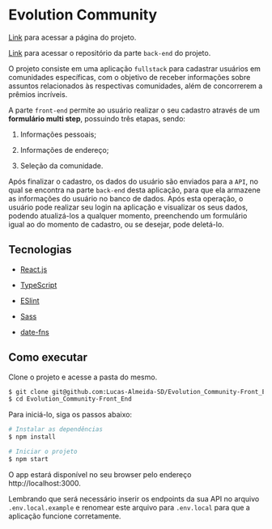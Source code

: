 # Evolution Community

[Link](https://evolution-community.web.app/) para acessar a página do projeto.

[Link](https://github.com/Lucas-Almeida-SD/Evolution_Community-Back_End) para acessar o repositório da parte `back-end` do projeto.

O projeto consiste em uma aplicação `fullstack` para cadastrar usuários em comunidades específicas, com o objetivo de receber informações sobre assuntos relacionados às respectivas comunidades, além de concorrerem a prêmios incríveis.

A parte `front-end` permite ao usuário realizar o seu cadastro através de um __formulário multi step__, possuindo três etapas, sendo:
    
  1. Informações pessoais;
    
  2. Informações de endereço;

  3. Seleção da comunidade.

Após finalizar o cadastro, os dados do usuário são enviados para a `API`, no qual se encontra na parte `back-end` desta aplicação, para que ela armazene as informações do usuário no banco de dados. Após esta operação, o usuário pode realizar seu login na aplicação e visualizar os seus dados, podendo atualizá-los a qualquer momento, preenchendo um formulário igual ao do momento de cadastro, ou se desejar, pode deletá-lo. 

## Tecnologias

- [React.js](https://pt-br.reactjs.org/)

- [TypeScript](https://www.typescriptlang.org/)

- [ESlint](https://eslint.org/)

- [Sass](https://sass-lang.com/)

- [date-fns](https://date-fns.org/)

## Como executar

Clone o projeto e acesse a pasta do mesmo.

```bash
$ git clone git@github.com:Lucas-Almeida-SD/Evolution_Community-Front_End.git
$ cd Evolution_Community-Front_End
```

Para iniciá-lo, siga os passos abaixo:
```bash
# Instalar as dependências
$ npm install

# Iniciar o projeto
$ npm start
```
O app estará disponível no seu browser pelo endereço http://localhost:3000.

Lembrando que será necessário inserir os endpoints da sua API no arquivo `.env.local.example` e renomear este arquivo para `.env.local` para que a aplicação funcione corretamente.